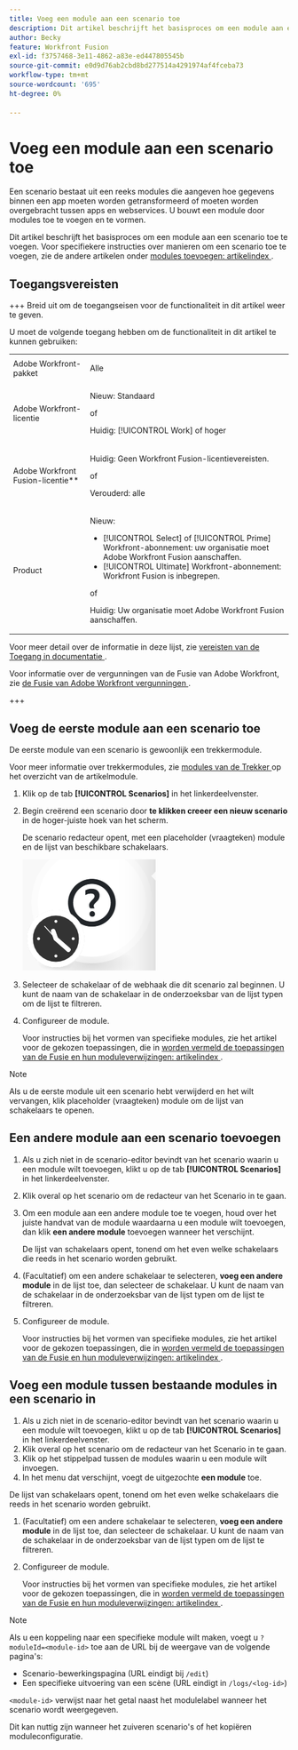 ```yaml
---
title: Voeg een module aan een scenario toe
description: Dit artikel beschrijft het basisproces om een module aan een scenario toe te voegen.
author: Becky
feature: Workfront Fusion
exl-id: f3757468-3e11-4862-a83e-ed447805545b
source-git-commit: e0d9d76ab2cbd8bd277514a4291974af4fceba73
workflow-type: tm+mt
source-wordcount: '695'
ht-degree: 0%

---
```


# Voeg een module aan een scenario toe

Een scenario bestaat uit een reeks modules die aangeven hoe gegevens binnen een app moeten worden getransformeerd of moeten worden overgebracht tussen apps en webservices. U bouwt een module door modules toe te voegen en te vormen.

Dit artikel beschrijft het basisproces om een module aan een scenario toe te voegen. Voor specifiekere instructies over manieren om een scenario toe te voegen, zie de andere artikelen onder [ modules toevoegen: artikelindex ](/help/workfront-fusion/create-scenarios/add-modules/add-modules-toc.md).

## Toegangsvereisten

+++ Breid uit om de toegangseisen voor de functionaliteit in dit artikel weer te geven.

U moet de volgende toegang hebben om de functionaliteit in dit artikel te kunnen gebruiken:

<table style="table-layout:auto">
 <col> 
 <col> 
 <tbody> 
  <tr> 
   <td role="rowheader">Adobe Workfront-pakket</td> 
   <td> <p>Alle</p> </td> 
  </tr> 
  <tr data-mc-conditions=""> 
   <td role="rowheader">Adobe Workfront-licentie</td> 
   <td> <p>Nieuw: Standaard</p><p>of</p><p>Huidig: [!UICONTROL Work] of hoger</p> </td> 
  </tr> 
  <tr> 
   <td role="rowheader">Adobe Workfront Fusion-licentie**</td> 
   <td>
   <p>Huidig: Geen Workfront Fusion-licentievereisten.</p>
   <p>of</p>
   <p>Verouderd: alle </p>
   </td> 
  </tr> 
  <tr> 
   <td role="rowheader">Product</td> 
   <td>
   <p>Nieuw:</p> <ul><li>[!UICONTROL Select] of [!UICONTROL Prime] Workfront-abonnement: uw organisatie moet Adobe Workfront Fusion aanschaffen.</li><li>[!UICONTROL Ultimate] Workfront-abonnement: Workfront Fusion is inbegrepen.</li></ul>
   <p>of</p>
   <p>Huidig: Uw organisatie moet Adobe Workfront Fusion aanschaffen.</p>
   </td> 
  </tr>
 </tbody> 
</table>

Voor meer detail over de informatie in deze lijst, zie [ vereisten van de Toegang in documentatie ](/help/workfront-fusion/references/licenses-and-roles/access-level-requirements-in-documentation.md).

Voor informatie over de vergunningen van de Fusie van Adobe Workfront, zie [ de Fusie van Adobe Workfront vergunningen ](/help/workfront-fusion/set-up-and-manage-workfront-fusion/licensing-operations-overview/license-automation-vs-integration.md).

+++

## Voeg de eerste module aan een scenario toe

De eerste module van een scenario is gewoonlijk een trekkermodule.

Voor meer informatie over trekkermodules, zie [ modules van de Trekker ](/help/workfront-fusion/get-started-with-fusion/understand-fusion/module-overview.md#trigger-modules) op het overzicht van de artikelmodule.

1. Klik op de tab **[!UICONTROL Scenarios]** in het linkerdeelvenster.
1. Begin creërend een scenario door **te klikken creeer een nieuw scenario** in de hoger-juiste hoek van het scherm.

   De scenario redacteur opent, met een placeholder (vraagteken) module en de lijst van beschikbare schakelaars.

   ![ Placeholder module ](assets/placeholder-module.png)

1. Selecteer de schakelaar of de webhaak die dit scenario zal beginnen. U kunt de naam van de schakelaar in de onderzoeksbar van de lijst typen om de lijst te filtreren.
1. Configureer de module.

   Voor instructies bij het vormen van specifieke modules, zie het artikel voor de gekozen toepassingen, die in [ worden vermeld de toepassingen van de Fusie en hun moduleverwijzingen: artikelindex ](/help/workfront-fusion/references/apps-and-modules/apps-and-modules-toc.md).

>[!NOTE]
>
>Als u de eerste module uit een scenario hebt verwijderd en het wilt vervangen, klik placeholder (vraagteken) module om de lijst van schakelaars te openen.

## Een andere module aan een scenario toevoegen

1. Als u zich niet in de scenario-editor bevindt van het scenario waarin u een module wilt toevoegen, klikt u op de tab **[!UICONTROL Scenarios]** in het linkerdeelvenster.
1. Klik overal op het scenario om de redacteur van het Scenario in te gaan.
1. Om een module aan een andere module toe te voegen, houd over het juiste handvat van de module waardaarna u een module wilt toevoegen, dan klik **een andere module** toevoegen wanneer het verschijnt.

   De lijst van schakelaars opent, tonend om het even welke schakelaars die reeds in het scenario worden gebruikt.

1. (Facultatief) om een andere schakelaar te selecteren, **voeg een andere module** in de lijst toe, dan selecteer de schakelaar. U kunt de naam van de schakelaar in de onderzoeksbar van de lijst typen om de lijst te filtreren.
1. Configureer de module.

   Voor instructies bij het vormen van specifieke modules, zie het artikel voor de gekozen toepassingen, die in [ worden vermeld de toepassingen van de Fusie en hun moduleverwijzingen: artikelindex ](/help/workfront-fusion/references/apps-and-modules/apps-and-modules-toc.md).

## Voeg een module tussen bestaande modules in een scenario in

1. Als u zich niet in de scenario-editor bevindt van het scenario waarin u een module wilt toevoegen, klikt u op de tab **[!UICONTROL Scenarios]** in het linkerdeelvenster.
1. Klik overal op het scenario om de redacteur van het Scenario in te gaan.
1. Klik op het stippelpad tussen de modules waarin u een module wilt invoegen.
1. In het menu dat verschijnt, voegt de uitgezochte **een module** toe.

De lijst van schakelaars opent, tonend om het even welke schakelaars die reeds in het scenario worden gebruikt.

1. (Facultatief) om een andere schakelaar te selecteren, **voeg een andere module** in de lijst toe, dan selecteer de schakelaar. U kunt de naam van de schakelaar in de onderzoeksbar van de lijst typen om de lijst te filtreren.
1. Configureer de module.

   Voor instructies bij het vormen van specifieke modules, zie het artikel voor de gekozen toepassingen, die in [ worden vermeld de toepassingen van de Fusie en hun moduleverwijzingen: artikelindex ](/help/workfront-fusion/references/apps-and-modules/apps-and-modules-toc.md).

>[!NOTE]
>
>Als u een koppeling naar een specifieke module wilt maken, voegt u `?moduleId=<module-id>` toe aan de URL bij de weergave van de volgende pagina&#39;s:
>
>* Scenario-bewerkingspagina (URL eindigt bij `/edit`)
>* Een specifieke uitvoering van een scène (URL eindigt in `/logs/<log-id>`)
>
>`<module-id>` verwijst naar het getal naast het modulelabel wanneer het scenario wordt weergegeven.
>
>Dit kan nuttig zijn wanneer het zuiveren scenario&#39;s of het kopiëren moduleconfiguratie.
